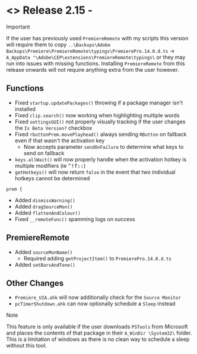 # <> Release 2.15 - 
> [!Important]
> If the user has previously used `PremiereRemote` with my scripts this version will require them to copy `..\Backups\Adobe Backups\Premiere\PremiereRemote\typings\PremierePro.14.0.d.ts` -> `A_AppData "\Adobe\CEP\extensions\PremiereRemote\typings\` or they may run into issues with missing functions. Installing `PremiereRemote` from this release onwards will not require anything extra from the user however.

## Functions
- Fixed `startup.updatePackages()` throwing if a package manager isn't installed
- Fixed `clip.search()` now working when highlighting multiple words
- Fixed `settingsGUI()` not properly visually tracking if the user changes the `Is Beta Version?` checkbox
- Fixed `rbuttonPrem.movePlayhead()` always sending `RButton` on fallback even if that wasn't the activation key
    - Now accepts parameter `sendOnFailure` to determine what keys to send on fallback
- `keys.allWait()` will now properly handle when the activation hotkey is multiple modifiers (ie <kbd>^!f::</kbd>)
- `getHotkeys()` will now return `false` in the event that two individual hotkeys cannot be determined

`prem {`
- Added `dismissWarning()`
- Added `dragSourceMon()`
- Added `flattenAndColour()`
- Fixed `__remoteFunc()` spamming logs on success

## PremiereRemote
- Added `sourceMonName()`
    - Required adding `getProjectItem()` to `PremierePro.14.0.d.ts`
- Added `setBarsAndTone()`

## Other Changes
- `Premiere_UIA.ahk` will now additionally check for the `Source Monitor`
- `pcTimerShutdown.ahk` can now optionally schedule a `Sleep` instead
> [!Note]
> This feature is only available if the user downloads `PSTools` from Microsoft and places the contents of that package in their `A_WinDir \System32\` folder. This is a limitation of windows as there is no clean way to schedule a sleep without this tool.